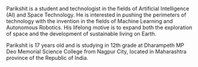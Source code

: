 Parikshit is a student and technologist in the fields of Artificial Intelligence (AI) and Space Technology. 
He is interested in pushing the perimeters of technology with the invention in the fields of Machine Learning and Autonomous Robotics.
His lifelong motive is to expand both the exploration of space and the development of sustainable living on Earth.

Parikshit is 17 years old and is studying in 12th grade at Dharampeth MP Deo Memorial Science College from Nagpur City, 
located in Maharashtra province of the Republic of India.
